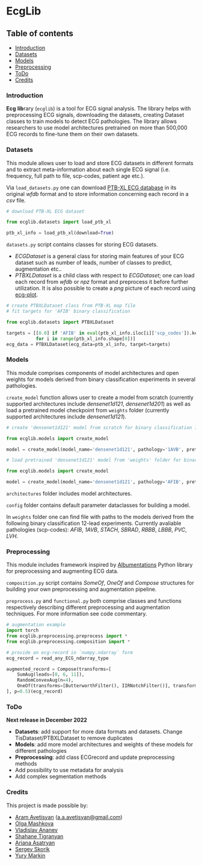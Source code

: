 # EcgLib

## Table of contents

- [Introduction](#datasets)
- [Datasets](#datasets)
- [Models](#models)
- [Preprocessing](#preprocessing)
- [ToDo](#todo)
- [Credits](#credits)

### Introduction

**Ecg** **lib**rary (`ecglib`) is a tool for ECG signal analysis. The library helps with preprocessing ECG signals, downloading the datasets, creating Dataset classes to train models to detect ECG pathologies. The library allows researchers to use model architectures pretrained on more than 500,000 ECG records to fine-tune them on their own datasets.

### Datasets
This module allows user to load and store ECG datasets in different formats and to extract meta-information about each single ECG signal (i.e. frequency, full path to file, scp-codes, patient age etc.). 

Via `load_datasets.py` one can download [PTB-XL ECG database](https://physionet.org/content/ptb-xl/1.0.2/) in its original *wfdb* format and to store information concerning each record in a *csv* file.

```python
# download PTB-XL ECG dataset

from ecglib.datasets import load_ptb_xl

ptb_xl_info = load_ptb_xl(download=True)
```

`datasets.py` script contains classes for storing ECG datasets.
- *ECGDataset* is a general class for storing main features of your ECG dataset such as number of leads, number of classes to predict, augmentation etc..
- *PTBXLDataset* is a child class with respect to *ECGDataset*; one can load each record from *wfdb* or *npz* format and preprocess it before further utilization. It is also possible to create a *png* picture of each record using [ecg-plot](https://pypi.org/project/ecg-plot/). 

```python
# create PTBXLDataset class from PTB-XL map file
# fit targets for 'AFIB' binary classification

from ecglib.datasets import PTBXLDataset 

targets = [[0.0] if 'AFIB' in eval(ptb_xl_info.iloc[i]['scp_codes']).keys() else [1.0] 
           for i in range(ptb_xl_info.shape[0])]
ecg_data = PTBXLDataset(ecg_data=ptb_xl_info, target=targets)
```

### Models
This module comprises components of model architectures and open weights for models derived from binary classification experiments in several pathologies.

`create_model` function allows user to create a model from scratch (currently supported architectures include *densenet1d121*, *densenet1d201*) as well as load a pretrained model checkpoint from `weights` folder (currently supported architectures include *densenet1d121*).

```python
# create 'densenet1d121' model from scratch for binary classification 12-lead experiment

from ecglib.models import create_model

model = create_model(model_name='densenet1d121', pathology='1AVB', pretrained=False, leads_num=12)
```

```python
# load pretrained 'densenet1d121' model from 'weights' folder for binary classification 12-lead experiment

from ecglib.models import create_model

model = create_model(model_name='densenet1d121', pathology='AFIB', pretrained=True, leads_num=12)
```

`architectures` folder includes model architectures.

`config` folder contains default parameter dataclasses for building a model. 

In `weights` folder one can find file with paths to the models derived from the following binary classification 12-lead experiments. Currently avaliable pathologies (scp-codes): *AFIB*, *1AVB*, *STACH*, *SBRAD*, *RBBB*, *LBBB*, *PVC*, *LVH*.

### Preprocessing
This module includes framework inspired by [Albumentations](https://albumentations.ai/) Python library for preprocessing and augmenting ECG data.

`composition.py` script contains *SomeOf*, *OneOf* and *Compose* structures for building your own preprocessing and augmentation pipeline.

`preprocess.py` and `functional.py` both comprise classes and functions respectively describing different preprocessing and augmentation techniques. For more information see code commentary.

```python
# augmentation example
import torch
from ecglib.preprocessing.preprocess import *
from ecglib.preprocessing.composition import *

# provide an ecg-record in `numpy.ndarray` form
ecg_record = read_any_ECG_ndarray_type

augmented_record = Compose(transforms=[
    SumAug(leads=[0, 6, 11]), 
    RandomConvexAug(n=4), 
    OneOf(transforms=[ButterworthFilter(), IIRNotchFilter()], transform_prob=[0.8, 0.2])
], p=0.5)(ecg_record)
```

### ToDo
**Next release in December 2022**
- **Datasets**: add support for more data formats and datasets. Change TisDataset/PTBXLDataset to remove duplicates
- **Models**: add more model architectures and weights of these models for different pathologies
- **Preprocessing**: add class ECGrecord and update preprocessing methods
- Add possibility to use metadata for analysis
- Add complex segmentation methods

### Credits
This project is made possible by:

- [Aram Avetisyan](https://github.com/avetisyanaram) (a.a.avetisyan@gmail.com)
- [Olga Mashkova](https://github.com/omashkova)
- [Vladislav Ananev](https://github.com/Survial53)
- [Shahane Tigranyan](https://github.com/decoder-99)
- [Ariana Asatryan](https://github.com/arianasatryan)
- [Sergey Skorik](https://github.com/Skorik99)
- [Yury Markin](https://github.com/grandkarabas)
